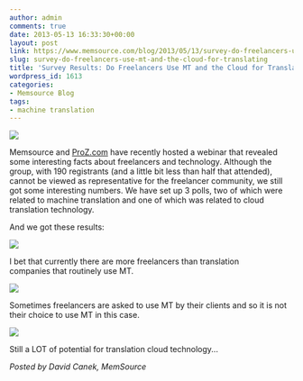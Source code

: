 ```yaml
---
author: admin
comments: true
date: 2013-05-13 16:33:30+00:00
layout: post
link: https://www.memsource.com/blog/2013/05/13/survey-do-freelancers-use-mt-and-the-cloud-for-translating/
slug: survey-do-freelancers-use-mt-and-the-cloud-for-translating
title: 'Survey Results: Do Freelancers Use MT and the Cloud for Translating?'
wordpress_id: 1613
categories:
- Memsource Blog
tags:
- machine translation
---
```


![](/wp-content/uploads/2012/08/MemSource-Cloud-–-medium.png)

Memsource and [ProZ.com](http://www.proz.com/) have recently hosted a webinar that revealed some interesting facts about freelancers and technology. Although the group, with 190 registrants (and a little bit less than half that attended), cannot be viewed as representative for the freelancer community, we still got some interesting numbers. We have set up 3 polls, two of which were related to machine translation and one of which was related to cloud translation technology.<!-- more -->

And we got these results:

[![](/wp-content/uploads/2013/05/frequently_use_mt2-300x182.png)](/wp-content/uploads/2013/05/frequently_use_mt2.png)

I bet that currently there are more freelancers than translation companies that routinely use MT.



[![](/wp-content/uploads/2013/05/mt-faster-300x182.png)](/wp-content/uploads/2013/05/mt-faster.png)

Sometimes freelancers are asked to use MT by their clients and so it is not their choice to use MT in this case.



[![](/wp-content/uploads/2013/05/cloud-experience-300x183.png)](/wp-content/uploads/2013/05/cloud-experience.png)

Still a LOT of potential for translation cloud technology...



_Posted by David Canek, MemSource_
